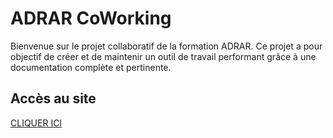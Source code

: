 # ADRAR CoWorking

Bienvenue sur le projet collaboratif de la formation ADRAR. Ce projet a pour objectif de créer et de maintenir un outil de travail performant grâce à une documentation complète et pertinente.

## Accès au site

[CLIQUER ICI](https://keketiger.github.io/ADRAR_CoWorking/)
